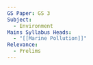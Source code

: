 ```yaml
---
GS Paper: GS 3
Subject:
  - Environment
Mains Syllabus Heads:
  - "[[Marine Pollution]]"
Relevance:
  - Prelims
---
```

